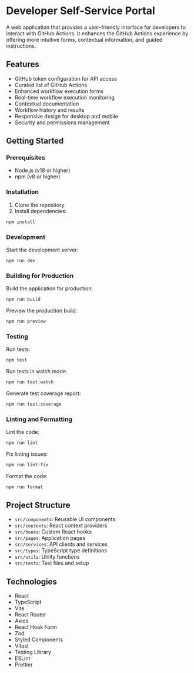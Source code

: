 # Developer Self-Service Portal

A web application that provides a user-friendly interface for developers to interact with GitHub Actions. It enhances the GitHub Actions experience by offering more intuitive forms, contextual information, and guided instructions.

## Features

- GitHub token configuration for API access
- Curated list of GitHub Actions
- Enhanced workflow execution forms
- Real-time workflow execution monitoring
- Contextual documentation
- Workflow history and results
- Responsive design for desktop and mobile
- Security and permissions management

## Getting Started

### Prerequisites

- Node.js (v18 or higher)
- npm (v8 or higher)

### Installation

1. Clone the repository
2. Install dependencies:

```bash
npm install
```

### Development

Start the development server:

```bash
npm run dev
```

### Building for Production

Build the application for production:

```bash
npm run build
```

Preview the production build:

```bash
npm run preview
```

### Testing

Run tests:

```bash
npm test
```

Run tests in watch mode:

```bash
npm run test:watch
```

Generate test coverage report:

```bash
npm run test:coverage
```

### Linting and Formatting

Lint the code:

```bash
npm run lint
```

Fix linting issues:

```bash
npm run lint:fix
```

Format the code:

```bash
npm run format
```

## Project Structure

- `src/components`: Reusable UI components
- `src/contexts`: React context providers
- `src/hooks`: Custom React hooks
- `src/pages`: Application pages
- `src/services`: API clients and services
- `src/types`: TypeScript type definitions
- `src/utils`: Utility functions
- `src/tests`: Test files and setup

## Technologies

- React
- TypeScript
- Vite
- React Router
- Axios
- React Hook Form
- Zod
- Styled Components
- Vitest
- Testing Library
- ESLint
- Prettier